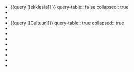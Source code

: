 - {{query [[ekklesia]] }}
  query-table:: false
  collapsed:: true
-
-
- {{query [[Cultuur]]}}
  query-table:: true
  collapsed:: true
-
-
-
-
-
-
-
-